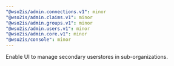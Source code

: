 ```yaml
---
"@wso2is/admin.connections.v1": minor
"@wso2is/admin.claims.v1": minor
"@wso2is/admin.groups.v1": minor
"@wso2is/admin.users.v1": minor
"@wso2is/admin.core.v1": minor
"@wso2is/console": minor
---
```


Enable UI to manage secondary userstores in sub-organizations.
